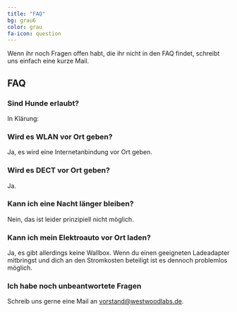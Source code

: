 ```yaml
---
title: "FAQ"
bg: grau6
color: grau
fa-icon: question
---
```




Wenn ihr noch Fragen offen habt, die ihr nicht in den FAQ findet, schreibt uns einfach eine kurze Mail.

## FAQ


### Sind Hunde erlaubt?

In Klärung:

### Wird es WLAN vor Ort geben?

Ja, es wird eine Internetanbindung vor Ort geben.

### Wird es DECT vor Ort geben?

Ja.

### Kann ich eine Nacht länger bleiben?

Nein, das ist leider prinzipiell nicht möglich.

### Kann ich mein Elektroauto vor Ort laden?

Ja, es gibt allerdings keine Wallbox. Wenn du einen geeigneten Ladeadapter mitbringst und dich an den Stromkosten beteiligt ist es dennoch problemlos möglich.

### Ich habe noch unbeantwortete Fragen

Schreib uns gerne eine Mail an vorstand@westwoodlabs.de.